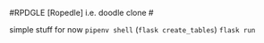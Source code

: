 #RPDGLE [Ropedle] i.e. doodle clone #

simple stuff for now
``pipenv shell``
(``flask create_tables``)
``flask run``
